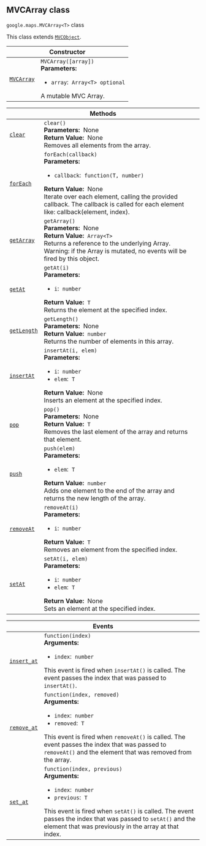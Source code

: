 
<devsite-heading text=" MVCArray class" for="MVCArray" level="h2" link="" toc="" back-to-top=""><h2 id="MVCArray" is-upgraded="">MVCArray class</h2></devsite-heading>
<p>
<code translate="no" dir="ltr"><span itemprop="path">google.maps</span>.<span itemprop="name">MVCArray&lt;T&gt;</span></code>
class
</p>
<p>This class extends
<code translate="no" dir="ltr"><a href="MVCObject.md">MVCObject</a></code>.
</p>
<div class="devsite-table-wrapper"><table class="constructors responsive" summary="class MVCArray - Constructor">
<thead>
<tr><th colspan="2" id="MVCArray.constructor">Constructor</th>
</tr></thead>
<tbody>
<tr>
<td><code translate="no" dir="ltr"><a class="secret-link" href="#MVCArray.constructor"><span>MVCArray</span></a></code></td>
<td><div><code translate="no" dir="ltr">MVCArray([array])</code></div>
<div class="desc"><strong>Parameters:</strong>&nbsp; <ul>
<li><code translate="no" dir="ltr">array</code>:&nbsp; <code translate="no" dir="ltr">Array&lt;T&gt; <span class="optional-type-annotation">optional</span></code></li>
</ul></div>
<div class="desc">A mutable MVC Array.</div></td>
</tr>
</tbody>
</table></div>
<div class="devsite-table-wrapper"><table class="methods responsive" summary="class MVCArray - Methods">
<thead>
<tr><th colspan="2">Methods</th>
</tr></thead>
<tbody>
<tr id="MVCArray.clear">
<td itemprop="property"><code translate="no" dir="ltr"><a class="secret-link" href="#MVCArray.clear"><span>clear</span></a></code></td>
<td><div><code translate="no" dir="ltr">clear()</code></div>
<div class="desc"><strong>Parameters:</strong>&nbsp; None</div>
<div class="desc"><strong>Return Value:</strong>&nbsp; None</div>
<div class="desc">Removes all elements from the array.</div></td>
</tr>
<tr id="MVCArray.forEach">
<td itemprop="property"><code translate="no" dir="ltr"><a class="secret-link" href="#MVCArray.forEach"><span>forEach</span></a></code></td>
<td><div><code translate="no" dir="ltr">forEach(callback)</code></div>
<div class="desc"><strong>Parameters:</strong>&nbsp; <ul>
<li><code translate="no" dir="ltr">callback</code>:&nbsp; <code translate="no" dir="ltr">function(T, number)</code></li>
</ul></div>
<div class="desc"><strong>Return Value:</strong>&nbsp; None</div>
<div class="desc">Iterate over each element, calling the provided callback. The callback is called for each element like: callback(element, index).</div></td>
</tr>
<tr id="MVCArray.getArray">
<td itemprop="property"><code translate="no" dir="ltr"><a class="secret-link" href="#MVCArray.getArray"><span>getArray</span></a></code></td>
<td><div><code translate="no" dir="ltr">getArray()</code></div>
<div class="desc"><strong>Parameters:</strong>&nbsp; None</div>
<div class="desc"><strong>Return Value:</strong>&nbsp; <code translate="no" dir="ltr">Array&lt;T&gt;</code></div>
<div class="desc">Returns a reference to the underlying Array. Warning: if the Array is mutated, no events will be fired by this object.</div></td>
</tr>
<tr id="MVCArray.getAt">
<td itemprop="property"><code translate="no" dir="ltr"><a class="secret-link" href="#MVCArray.getAt"><span>getAt</span></a></code></td>
<td><div><code translate="no" dir="ltr">getAt(i)</code></div>
<div class="desc"><strong>Parameters:</strong>&nbsp; <ul>
<li><code translate="no" dir="ltr">i</code>:&nbsp; <code translate="no" dir="ltr">number</code></li>
</ul></div>
<div class="desc"><strong>Return Value:</strong>&nbsp; <code translate="no" dir="ltr">T</code></div>
<div class="desc">Returns the element at the specified index.</div></td>
</tr>
<tr id="MVCArray.getLength">
<td itemprop="property"><code translate="no" dir="ltr"><a class="secret-link" href="#MVCArray.getLength"><span>getLength</span></a></code></td>
<td><div><code translate="no" dir="ltr">getLength()</code></div>
<div class="desc"><strong>Parameters:</strong>&nbsp; None</div>
<div class="desc"><strong>Return Value:</strong>&nbsp; <code translate="no" dir="ltr">number</code></div>
<div class="desc">Returns the number of elements in this array.</div></td>
</tr>
<tr id="MVCArray.insertAt">
<td itemprop="property"><code translate="no" dir="ltr"><a class="secret-link" href="#MVCArray.insertAt"><span>insertAt</span></a></code></td>
<td><div><code translate="no" dir="ltr">insertAt(i, elem)</code></div>
<div class="desc"><strong>Parameters:</strong>&nbsp; <ul>
<li><code translate="no" dir="ltr">i</code>:&nbsp; <code translate="no" dir="ltr">number</code></li>
<li><code translate="no" dir="ltr">elem</code>:&nbsp; <code translate="no" dir="ltr">T</code></li>
</ul></div>
<div class="desc"><strong>Return Value:</strong>&nbsp; None</div>
<div class="desc">Inserts an element at the specified index.</div></td>
</tr>
<tr id="MVCArray.pop">
<td itemprop="property"><code translate="no" dir="ltr"><a class="secret-link" href="#MVCArray.pop"><span>pop</span></a></code></td>
<td><div><code translate="no" dir="ltr">pop()</code></div>
<div class="desc"><strong>Parameters:</strong>&nbsp; None</div>
<div class="desc"><strong>Return Value:</strong>&nbsp; <code translate="no" dir="ltr">T</code></div>
<div class="desc">Removes the last element of the array and returns that element.</div></td>
</tr>
<tr id="MVCArray.push">
<td itemprop="property"><code translate="no" dir="ltr"><a class="secret-link" href="#MVCArray.push"><span>push</span></a></code></td>
<td><div><code translate="no" dir="ltr">push(elem)</code></div>
<div class="desc"><strong>Parameters:</strong>&nbsp; <ul>
<li><code translate="no" dir="ltr">elem</code>:&nbsp; <code translate="no" dir="ltr">T</code></li>
</ul></div>
<div class="desc"><strong>Return Value:</strong>&nbsp; <code translate="no" dir="ltr">number</code></div>
<div class="desc">Adds one element to the end of the array and returns the new length of the array.</div></td>
</tr>
<tr id="MVCArray.removeAt">
<td itemprop="property"><code translate="no" dir="ltr"><a class="secret-link" href="#MVCArray.removeAt"><span>removeAt</span></a></code></td>
<td><div><code translate="no" dir="ltr">removeAt(i)</code></div>
<div class="desc"><strong>Parameters:</strong>&nbsp; <ul>
<li><code translate="no" dir="ltr">i</code>:&nbsp; <code translate="no" dir="ltr">number</code></li>
</ul></div>
<div class="desc"><strong>Return Value:</strong>&nbsp; <code translate="no" dir="ltr">T</code></div>
<div class="desc">Removes an element from the specified index.</div></td>
</tr>
<tr id="MVCArray.setAt">
<td itemprop="property"><code translate="no" dir="ltr"><a class="secret-link" href="#MVCArray.setAt"><span>setAt</span></a></code></td>
<td><div><code translate="no" dir="ltr">setAt(i, elem)</code></div>
<div class="desc"><strong>Parameters:</strong>&nbsp; <ul>
<li><code translate="no" dir="ltr">i</code>:&nbsp; <code translate="no" dir="ltr">number</code></li>
<li><code translate="no" dir="ltr">elem</code>:&nbsp; <code translate="no" dir="ltr">T</code></li>
</ul></div>
<div class="desc"><strong>Return Value:</strong>&nbsp; None</div>
<div class="desc">Sets an element at the specified index.</div></td>
</tr>
</tbody>
</table></div>
<div class="devsite-table-wrapper"><table class="details responsive" summary="class MVCArray - Events">
<thead>
<tr><th colspan="2">Events</th>
</tr></thead>
<tbody>
<tr id="MVCArray.insert_at">
<td itemprop="property"><code translate="no" dir="ltr"><a class="secret-link" href="#MVCArray.insert_at"><span>insert_at</span></a></code></td>
<td><div><code translate="no" dir="ltr">function(index)</code></div>
<div class="desc"><strong>Arguments:</strong>&nbsp; <ul>
<li><code translate="no" dir="ltr">index</code>:&nbsp; <code translate="no" dir="ltr">number</code></li>
</ul></div>
<div class="desc">This event is fired when <code translate="no" dir="ltr">insertAt()</code> is called. The event passes the index that was passed to <code translate="no" dir="ltr">insertAt()</code>.</div></td>
</tr>
<tr id="MVCArray.remove_at">
<td itemprop="property"><code translate="no" dir="ltr"><a class="secret-link" href="#MVCArray.remove_at"><span>remove_at</span></a></code></td>
<td><div><code translate="no" dir="ltr">function(index, removed)</code></div>
<div class="desc"><strong>Arguments:</strong>&nbsp; <ul>
<li><code translate="no" dir="ltr">index</code>:&nbsp; <code translate="no" dir="ltr">number</code></li>
<li><code translate="no" dir="ltr">removed</code>:&nbsp; <code translate="no" dir="ltr">T</code></li>
</ul></div>
<div class="desc">This event is fired when <code translate="no" dir="ltr">removeAt()</code> is called. The event passes the index that was passed to <code translate="no" dir="ltr">removeAt()</code> and the element that was removed from the array.</div></td>
</tr>
<tr id="MVCArray.set_at">
<td itemprop="property"><code translate="no" dir="ltr"><a class="secret-link" href="#MVCArray.set_at"><span>set_at</span></a></code></td>
<td><div><code translate="no" dir="ltr">function(index, previous)</code></div>
<div class="desc"><strong>Arguments:</strong>&nbsp; <ul>
<li><code translate="no" dir="ltr">index</code>:&nbsp; <code translate="no" dir="ltr">number</code></li>
<li><code translate="no" dir="ltr">previous</code>:&nbsp; <code translate="no" dir="ltr">T</code></li>
</ul></div>
<div class="desc">This event is fired when <code translate="no" dir="ltr">setAt()</code> is called. The event passes the index that was passed to <code translate="no" dir="ltr">setAt()</code> and the element that was previously in the array at that index.</div></td>
</tr>
</tbody>
</table></div>
